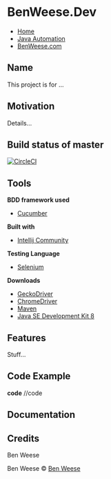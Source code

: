 # BenWeese.Dev
- [Home](https://benweese.dev)
- [Java Automation](https://benweese.dev/javaautomation/)
- [BenWeese.com](https://benweese.com)

## Name
This project is for ...

## Motivation
Details...

## Build status of master

[![CircleCI](https://circleci.com/gh/benweese/Java_Template/tree/master.svg?style=svg)](https://circleci.com/gh/benweese/Java_Template/tree/master)

## Tools


<b>BDD framework used</b>
- [Cucumber](https://cucumber.io/)

<b>Built with</b>
- [Intellij Community](https://www.jetbrains.com/idea/)

<b>Testing Language</b>
- [Selenium](https://www.seleniumhq.org/)

<b>Downloads</b>
- [GeckoDriver](https://github.com/mozilla/geckodriver/releases)
- [ChromeDriver](https://sites.google.com/a/chromium.org/chromedriver/downloads)
- [Maven](https://maven.apache.org/)
- [Java SE Development Kit 8](http://www.oracle.com/technetwork/java/javase/downloads/jdk8-downloads-2133151.html)

## Features
Stuff... 

## Code Example
<b>code</b>
	//code

## Documentation

## Credits
Ben Weese

Ben Weese © [Ben Weese](https://benweese.dev)
